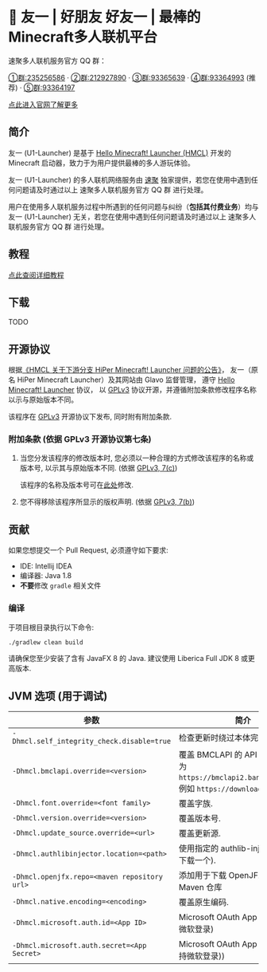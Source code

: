 #  🍒 友一 | 好朋友 好友一 | 最棒的Minecraft多人联机平台

速聚多人联机服务官方 QQ 群：

[①群:235256586](https://jq.qq.com/?_wv=1027&k=nWLzktPE) · [②群:212927890](https://jq.qq.com/?_wv=1027&k=5x33G0Bv) · [③群:93365639](https://jq.qq.com/?_wv=1027&k=76EsDqXD) · [④群:93364993](https://qm.qq.com/cgi-bin/qm/qr?k=N06ojqIIfSEoDId2PJSKzvbrNaGTIJmh) (推荐) · [⑤群:93364197](https://jq.qq.com/?_wv=1027&k=dudBV2zZ)


[点此进入官网了解更多](https://www.mcer.cn) 

## 简介

友一 (U1-Launcher) 是基于 [Hello Minecraft! Launcher (HMCL)](https://github.com/huanghongxun/HMCL) 开发的 Minecraft 启动器，致力于为用户提供最棒的多人游玩体验。

友一 (U1-Launcher) 的多人联机网络服务由 [速聚](https://the.bb) 独家提供，若您在使用中遇到任何问题请及时通过以上 速聚多人联机服务官方 QQ 群 进行处理。

用户在使用多人联机服务过程中所遇到的任何问题与纠纷（**包括其付费业务**）均与 友一 (U1-Launcher) 无关，若您在使用中遇到任何问题请及时通过以上 速聚多人联机服务官方 QQ 群 进行处理。

## 教程

[点此查阅详细教程](https://www.yuque.com/ffip/zk1lc2/u1) 

## 下载

TODO

## 开源协议

根据[《HMCL 关于下游分支 HiPer Minecraft! Launcher 问题的公告》](https://www.bilibili.com/read/cv19696374)， 
友一（原名 HiPer Minecraft Launcher）及其网站由 Glavo 监督管理，
遵守 [Hello Minecraft! Launcher](https://github.com/huanghongxun/HMCL) 协议，
以 [GPLv3](https://www.gnu.org/licenses/gpl-3.0.html) 协议开源，并遵循附加条款修改程序名称以示与原始版本不同。

该程序在 [GPLv3](https://www.gnu.org/licenses/gpl-3.0.html) 开源协议下发布, 同时附有附加条款.

### 附加条款 (依据 GPLv3 开源协议第七条)
1. 当您分发该程序的修改版本时, 您必须以一种合理的方式修改该程序的名称或版本号, 以示其与原始版本不同. (依据 [GPLv3, 7(c)](https://github.com/huanghongxun/HMCL/blob/11820e31a85d8989e41d97476712b07e7094b190/LICENSE#L372-L374))

   该程序的名称及版本号可在[此处](https://github.com/Glavo/U1-Launcher/blob/main/HMCL/src/main/java/org/jackhuang/hmcl/Metadata.java#L33-L35)修改.

2. 您不得移除该程序所显示的版权声明. (依据 [GPLv3, 7(b)](https://github.com/Glavo/U1-Launcher/blob/11820e31a85d8989e41d97476712b07e7094b190/LICENSE#L368-L370))

## 贡献
如果您想提交一个 Pull Request, 必须遵守如下要求:
* IDE: Intellij IDEA
* 编译器: Java 1.8
* **不要**修改 `gradle` 相关文件

### 编译
于项目根目录执行以下命令:

```bash
./gradlew clean build
```

请确保您至少安装了含有 JavaFX 8 的 Java. 建议使用 Liberica Full JDK 8 或更高版本.

## JVM 选项 (用于调试)
| 参数                                           | 简介                                                                                              |
|----------------------------------------------|-------------------------------------------------------------------------------------------------|
| `-Dhmcl.self_integrity_check.disable=true`   | 检查更新时绕过本体完整性检查.                                                                                 |
| `-Dhmcl.bmclapi.override=<version>`          | 覆盖 BMCLAPI 的 API Root, 默认值为 `https://bmclapi2.bangbang93.com`. 例如 `https://download.mcbbs.net`. |
| `-Dhmcl.font.override=<font family>`         | 覆盖字族.                                                                                           |
| `-Dhmcl.version.override=<version>`          | 覆盖版本号.                                                                                          |
| `-Dhmcl.update_source.override=<url>`        | 覆盖更新源.                                                                                          |
| `-Dhmcl.authlibinjector.location=<path>`     | 使用指定的 authlib-injector (而非下载一个).                                                                |
| `-Dhmcl.openjfx.repo=<maven repository url>` | 添加用于下载 OpenJFX 的自定义 Maven 仓库                                                                    |
| `-Dhmcl.native.encoding=<encoding>`          | 覆盖原生编码.                                                                                         |
| `-Dhmcl.microsoft.auth.id=<App ID>`          | Microsoft OAuth App ID (用于支持微软登录)                                                               |
| `-Dhmcl.microsoft.auth.secret=<App Secret>`  | Microsoft OAuth App 密钥 (用于支持微软登录))                                                              |
